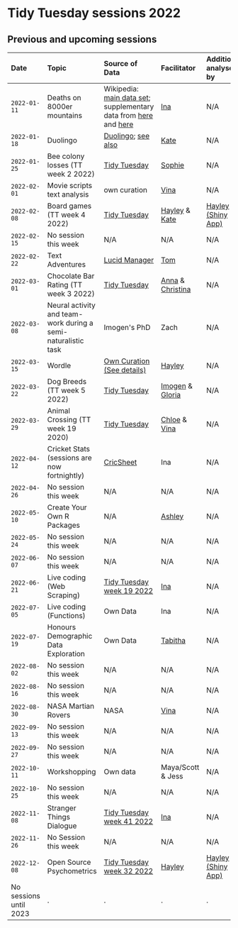 # Tidy Tuesday sessions 2022

## Previous and upcoming sessions

| Date | Topic | Source of Data | Facilitator | Additional analyses by |
| :--- | :--- | :--- | :--- | :--- |
| `2022-01-11` | Deaths on 8000er mountains | Wikipedia: [main data set](https://en.wikipedia.org/wiki/List_of_deaths_on_eight-thousanders); supplementary data from [here](https://en.wikipedia.org/wiki/List_of_people_who_died_climbing_Mount_Everest) and [here](https://en.wikipedia.org/wiki/Eight-thousander) | [Ina](./2022-01-11/high_mountain_deaths_IBS.md) | N/A |
| `2022-01-18` | Duolingo | [Duolingo](https://docs.google.com/spreadsheets/d/1B_JFAT4W-XF5umi-ty1bHhrc8858Vi4AvwqziT9jF84/edit#gid=0); [see also](https://blog.duolingo.com/global-language-report-2020/) | [Kate](./2022-01-18/2022-01-18_duolingo_KR.md) | N/A |
| `2022-01-25` | Bee colony losses (TT week 2 2022) | [Tidy Tuesday](https://github.com/rfordatascience/tidytuesday/blob/master/data/2022/2022-01-11/readme.md) | [Sophie](./2022-01-25/2022-01-25_bee-colonies_SJ.md) | N/A |
| `2022-02-01` | Movie scripts text analysis | own curation | [Vina](./2022-02-01/2022-02-01_movie_script_analyses_VT.Rmd) | N/A |
| `2022-02-08` | Board games (TT week 4 2022) | [Tidy Tuesday](https://github.com/rfordatascience/tidytuesday/blob/master/data/2022/2022-01-25/readme.md) | [Hayley](./2022-02-08/HC/2022-02-08_board-games_HC.md) & [Kate](./2022-02-08/KR/2022-02-08_board-games_KR.md) | [Hayley (Shiny App)](./2022-02-08/HC/Game_Night_Assistant/app.R) |
| `2022-02-15` | No session this week | N/A | N/A | N/A |
| `2022-02-22` | Text Adventures | [Lucid Manager](https://lucidmanager.org/data-science/text-adventure/) | [Tom](./2022-02-22/2022-02-22_adventure_TD.R) | N/A |
| `2022-03-01` | Chocolate Bar Rating (TT week 3 2022) | [Tidy Tuesday](https://github.com/rfordatascience/tidytuesday/blob/master/data/2022/2022-01-18/readme.md) | [Anna](./2022-03-01/AA/2022-03-01_Chocolate_AA.md) & [Christina](./2022-03-01/CW/2022-03-01_chocolate_CW.md) | N/A |
| `2022-03-08` | Neural activity and team-work during a semi-naturalistic task | Imogen's PhD | Zach | N/A |
| `2022-03-15` | Wordle | [Own Curation](./2022-03-15/wordle_words.csv) [(See details)](./2022-03-15/wordle_data_HC.md) | [Hayley](./2022-03-15/2022-03-15_wordle_HC.md) | N/A |
| `2022-03-22` | Dog Breeds (TT week 5 2022) | [Tidy Tuesday](https://github.com/rfordatascience/tidytuesday/blob/master/data/2022/2022-02-01/readme.md) | [Imogen](./2022-03-22/2022-03-22_dogs_IW.md) & [Gloria](./2022-03-22/2022-03-22_dogs_GC.md) | N/A |
| `2022-03-29` | Animal Crossing (TT week 19 2020) | [Tidy Tuesday](https://github.com/rfordatascience/tidytuesday/blob/master/data/2020/2020-05-05/readme.md) | [Chloe](./2022-03-29/CD/2022-03-29_animal-crossing_CD.Rmd) & [Vina](./2022-03-29/VT/2022-03-29_animal-crossing_VT.md) | N/A |
| `2022-04-12` | Cricket Stats (sessions are now fortnightly) | [CricSheet](https://cricsheet.org/) | Ina | N/A |
| `2022-04-26` | No session this week | N/A | N/A | N/A |
| `2022-05-10` | Create Your Own R Packages | N/A | [Ashley](./2022-05-10/2022-05-10_DIYpackages_AP.Rmd) | N/A |
| `2022-05-24` | No session this week | N/A | N/A | N/A |
| `2022-06-07` | No session this week | N/A | N/A | N/A |
| `2022-06-21` | Live coding (Web Scraping) | [Tidy Tuesday week 19 2022](https://github.com/rfordatascience/tidytuesday/blob/master/data/2022/2022-05-10/readme.md) | [Ina](./2022-06-22/tt_2022-06-21.md) | N/A |
| `2022-07-05` | Live coding (Functions) | Own Data | Ina | N/A |
| `2022-07-19` | Honours Demographic Data Exploration | Own Data | [Tabitha](./2022-07-19/2022-07-19_Honours_data_TM.md) | N/A |
| `2022-08-02` | No session this week | N/A | N/A | N/A |
| `2022-08-16` | No session this week | N/A | N/A | N/A |
| `2022-08-30` | NASA Martian Rovers | NASA | [Vina](./2022-08-30/2022-08-30_Mars_rover_activity_VT.Rmd) | N/A |
| `2022-09-13` | No session this week | N/A | N/A | N/A |
| `2022-09-27` | No session this week | N/A | N/A | N/A |
| `2022-10-11` | Workshopping | Own data | Maya/Scott & Jess | N/A |
| `2022-10-25` | No session this week | N/A | N/A | N/A |
| `2022-11-08` | Stranger Things Dialogue | [Tidy Tuesday week 41 2022](https://github.com/rfordatascience/tidytuesday/tree/master/data/2022/2022-10-18) | [Ina](./2022-11-08/tt_2022-11-08_IBS.md) | N/A |
| `2022-11-26` | No Session this week | N/A | N/A | N/A |
| `2022-12-08` | Open Source Psychometrics | [Tidy Tuesday week 32 2022](https://github.com/rfordatascience/tidytuesday/tree/master/data/2022/2022-08-16) | [Hayley](./2022-12-06/2022-12-06_open-psychometrics_HC.md) | [Hayley (Shiny App)](./2022-12-06/mb_app.R) |
| No sessions until 2023 | . | . | . | . |
